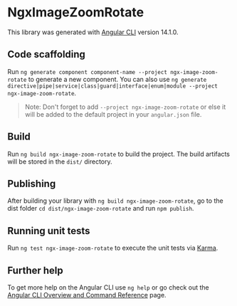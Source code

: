# NgxImageZoomRotate

This library was generated with [Angular CLI](https://github.com/angular/angular-cli) version 14.1.0.

## Code scaffolding

Run `ng generate component component-name --project ngx-image-zoom-rotate` to generate a new component. You can also use `ng generate directive|pipe|service|class|guard|interface|enum|module --project ngx-image-zoom-rotate`.
> Note: Don't forget to add `--project ngx-image-zoom-rotate` or else it will be added to the default project in your `angular.json` file. 

## Build

Run `ng build ngx-image-zoom-rotate` to build the project. The build artifacts will be stored in the `dist/` directory.

## Publishing

After building your library with `ng build ngx-image-zoom-rotate`, go to the dist folder `cd dist/ngx-image-zoom-rotate` and run `npm publish`.

## Running unit tests

Run `ng test ngx-image-zoom-rotate` to execute the unit tests via [Karma](https://karma-runner.github.io).

## Further help

To get more help on the Angular CLI use `ng help` or go check out the [Angular CLI Overview and Command Reference](https://angular.io/cli) page.
